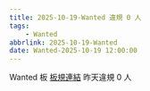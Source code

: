 ```yaml
---
title: 2025-10-19-Wanted 違規 0 人
tags:
    - Wanted
abbrlink: 2025-10-19-Wanted
date: Wanted-2025-10-19 12:00:00
---
```

Wanted 板 [板規連結](https://www.ptt.cc/bbs/Wanted/M.1608829773.A.D3B.html)
昨天違規 0 人
